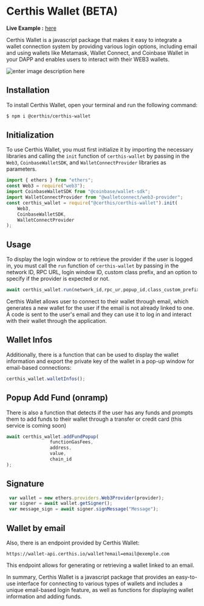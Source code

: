 
# Certhis Wallet (BETA)



**Live Example :**  [here](https://codesandbox.io/s/certhis-wallet-react-lhuddn?file=/src/App.js)

Certhis Wallet is a javascript package that makes it easy to integrate a wallet connection system by providing various login options, including email and using wallets like Metamask, Wallet Connect, and Coinbase Wallet in your DAPP and enables users to interact with their WEB3 wallets.


![enter image description here](https://i.ibb.co/MPzr5J3/Untitled-design-27.png)



## Installation

To install Certhis Wallet, open your terminal and run the following command:


```sh
$ npm i @certhis/certhis-wallet
```

## Initialization

To use Certhis Wallet, you must first initialize it by importing the necessary libraries and calling the `init` function of `certhis-wallet` by passing in the `Web3`, `CoinbaseWalletSDK`, and `WalletConnectProvider` libraries as parameters.

```js
import { ethers } from "ethers";
const Web3 = require("web3");
import CoinbaseWalletSDK from "@coinbase/wallet-sdk";
import WalletConnectProvider from "@walletconnect/web3-provider";
const certhis_wallet = require("@certhis/certhis-wallet").init(
	Web3,
	CoinbaseWalletSDK,
	WalletConnectProvider
);
```

## Usage

To display the login window or to retrieve the provider if the user is logged in, you must call the `run` function of `certhis-wallet` by passing in the network ID, RPC URL, login window ID, custom class prefix, and an option to specify if the provider is expected or not.

```js
await certhis_wallet.run(network_id,rpc_ur,popup_id,class_custom_prefix, return_provider, disable_certhis_wallet);
```

Certhis Wallet allows user to connect to their wallet through email, which generates a new wallet for the user if the email is not already linked to one. A code is sent to the user's email and they can use it to log in and interact with their wallet through the application.
## Wallet Infos

Additionally, there is a function that can be used to display the wallet information and export the private key of the wallet in a pop-up window for email-based connections:

```js
certhis_wallet.walletInfos();
```
## Popup Add Fund (onramp)

There is also a function that detects if the user has any funds and prompts them to add funds to their wallet through a transfer or credit card (this service is coming soon)

```js
await certhis_wallet.addFundPopup(
                functionGasFees,
                address,
                value,
                chain_id
);
```


## Signature

 
```js
 var wallet = new ethers.providers.Web3Provider(provider);
 var signer = await wallet.getSigner();
 var message_sign = await signer.signMessage("Message");
```

## Wallet by email
Also, there is an endpoint provided by Certhis Wallet:

`https://wallet-api.certhis.io/wallet?email=email@exemple.com` 

This endpoint allows for generating or retrieving a wallet linked to an email.

In summary, Certhis Wallet is a javascript package that provides an easy-to-use interface for connecting to various types of wallets and includes a unique email-based login feature, as well as functions for displaying wallet information and adding funds.